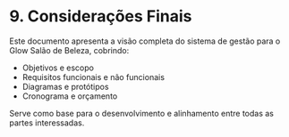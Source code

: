 # 9. Considerações Finais

Este documento apresenta a visão completa do sistema de gestão para o Glow Salão de Beleza, cobrindo:

- Objetivos e escopo
- Requisitos funcionais e não funcionais
- Diagramas e protótipos
- Cronograma e orçamento

Serve como base para o desenvolvimento e alinhamento entre todas as partes interessadas.